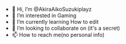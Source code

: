 - 👋 Hi, I’m @AkiraAikoSuzukiplayz
- 👀 I’m interested in Gaming
- 🌱 I’m currently learning How to edit
- 💞️ I’m looking to collaborate on (it's a secret)
- 📫 How to reach me(no personal info)

<!---
AkiraAikoSuzukiplayz/AkiraAikoSuzukiplayz is a ✨ special ✨ repository because its `README.md` (this file) appears on your GitHub profile.
You can click the Preview link to take a look at your changes.
--->
